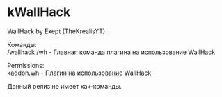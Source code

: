 # kWallHack
WallHack by Exept (TheKrealisYT).  

Команды:  
/wallhack /wh - Главная команда плагина на использование WallHack   

Permissions:   
kaddon.wh - Плагин на использование WallHack   

Данный релиз не имеет хак-команды.